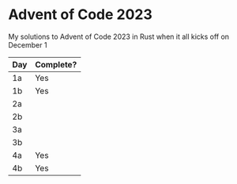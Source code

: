 # Advent of Code 2023
My solutions to Advent of Code 2023 in Rust when it all kicks off on December 1

| Day | Complete? |
|-----|-----------|
| 1a  | Yes       |
| 1b  | Yes       |
| 2a  |           |
| 2b  |           |
| 3a  |           |
| 3b  |           |
| 4a  | Yes       |
| 4b  | Yes       |
